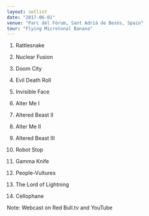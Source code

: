 ```yaml
---
layout: setlist
date: "2017-06-01"
venue: "Parc del Fòrum, Sant Adrià de Besòs, Spain"
tour: "Flying Microtonal Banana"
---
```



 1. Rattlesnake

 2. Nuclear Fusion

 3. Doom City

 4. Evil Death Roll

 5. Invisible Face

 6. Alter Me I

 7. Altered Beast II

 8. Alter Me II

 9. Altered Beast III

10. Robot Stop

11. Gamma Knife

12. People-Vultures

13. The Lord of Lightning

14. Cellophane


Note: Webcast on Red Bull.tv and YouTube

